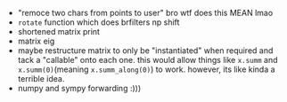 - "remoce two chars from points to user" bro wtf does this MEAN lmao
- `rotate` function which does brfilters np shift
- shortened matrix print
- matrix eig
- maybe restructure matrix to only be "instantiated" when required and tack a
    "callable" onto each one. this would allow things like `x.summ` and
    `x.summ(0)`(meaning `x.summ_along(0)`) to work. however, its like kinda a
    terrible idea.
- numpy and sympy forwarding :)))
